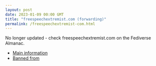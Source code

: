 ```yaml
---
layout: post
date: 2023-01-09 00:00 GMT
title: "freespeechextremist.com (forwarding)"
permalink: /freespeechextremist-com.html
---
```


No longer updated - check freespeechextremist.com on the Fediverse Almanac.

* [Main information](https://www.fediversealmanac.com/api/v1/instances/freespeechextremist.com)
* [Banned from](https://www.fediversealmanac.com/api/v1/instances/freespeechextremist.com/banned_from)

